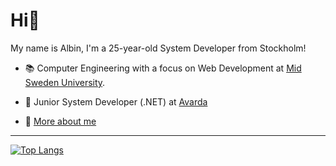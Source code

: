 # Hi👋

My name is Albin, I'm a 25-year-old System Developer from Stockholm!

- 📚 Computer Engineering with a focus on Web Development at [Mid Sweden University](https://www.miun.se/en/).

- 💼 Junior System Developer (.NET) at [Avarda](https://www.avarda.com/site/)

- 🧍 [More about me](https://www.albinronnkvist.me/en-US)

---

[![Top Langs](https://github-readme-stats.vercel.app/api/top-langs/?username=albinronnkvist&theme=dark&hide=html,css&layout=compact)](https://github.com/anuraghazra/github-readme-stats)
